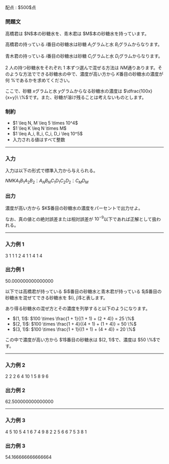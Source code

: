 
<div>

<span>

<span>

<p>
配点 : $500$点
</p>

<div>

<section>

### **問題文**

<p>
高橋君は $N$本の砂糖水を、青木君は $M$本の砂糖水を持っています。

高橋君の持っている $i$番目の砂糖水は砂糖 $A_i$グラムと水 $B_i$グラムからなります。

青木君の持っている $i$番目の砂糖水は砂糖 $C_i$グラムと水 $D_i$グラムからなります。

2 人の持つ砂糖水をそれぞれ 1 本ずつ選んで混ぜる方法は $NM$通りあります。そのような方法でできる砂糖水の中で、濃度が高い方から $K$番目の砂糖水の濃度が何 $\%$であるかを求めてください。

ここで、砂糖 $x$グラムと水 $y$グラムからなる砂糖水の濃度は $\dfrac{100x}{x+y}\ \%$です。また、砂糖が溶け残ることは考えないものとします。
</p>

</section>

</div>

<div>

<section>

### **制約**

<ul>

<li>
$1 \leq N, M \leq 5 \times 10^4$
</li>

<li>
$1 \leq K \leq N \times M$
</li>

<li>
$1 \leq A_i, B_i, C_i, D_i \leq 10^5$
</li>

<li>
入力される値はすべて整数
</li>

</ul>

</section>

</div>

---

<div>

<div>

<section>

### **入力**

<p>
入力は以下の形式で標準入力から与えられる。
</p>

<div>

$N$$M$$K$$A_1$$B_1$$A_2$$B_2$$\vdots$$A_N$$B_N$$C_1$$D_1$$C_2$$D_2$$\vdots$$C_M$$D_M$
</div>

</section>

</div>

<div>

<section>

### **出力**

<p>
濃度が高い方から $K$番目の砂糖水の濃度をパーセントで出力せよ。

なお、真の値との絶対誤差または相対誤差が $10^{−9}$以下であれば正解として扱われる。
</p>

</section>

</div>

</div>

---

<div>

<section>

### **入力例 1**

<div>

3 1 1
1 2
4 1
1 4
1 4

</div>

</section>

</div>

<div>

<section>

### **出力例 1**

<div>

50.000000000000000

</div>

<p>
以下では高橋君が持っている $i$番目の砂糖水と青木君が持っている $j$番目の砂糖水を混ぜてできる砂糖水を $(i, j)$と表します。

あり得る砂糖水の混ぜ方とその濃度を列挙すると以下のようになります。
</p>

<ul>

<li>
$(1, 1)$: $100 \times \frac{1 + 1}{(1 + 1) + (2 + 4)} = 25 \%$
</li>

<li>
$(2, 1)$: $100 \times \frac{1 + 4}{(4 + 1) + (1 + 4)} = 50 \%$
</li>

<li>
$(3, 1)$: $100 \times \frac{1 + 1}{(1 + 1) + (4 + 4)} = 20 \%$
</li>

</ul>

<p>
この中で濃度が高い方から $1$番目の砂糖水は $(2, 1)$で、濃度は $50 \%$です。
</p>

</section>

</div>

---

<div>

<section>

### **入力例 2**

<div>

2 2 2
6 4
10 1
5 8
9 6

</div>

</section>

</div>

<div>

<section>

### **出力例 2**

<div>

62.500000000000000

</div>

</section>

</div>

---

<div>

<section>

### **入力例 3**

<div>

4 5 10
5 4
1 6
7 4
9 8
2 2
5 6
6 7
5 3
8 1

</div>

</section>

</div>

<div>

<section>

### **出力例 3**

<div>

54.166666666666664

</div>

</section>

</div>

</span>

</span>

</div>
